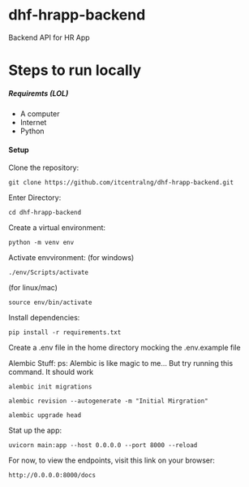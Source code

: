 # dhf-hrapp-backend
Backend API for HR App

# Steps to run locally

##### Requiremts (LOL)
- A computer
- Internet
- Python 

#### Setup
Clone the repository:
```
git clone https://github.com/itcentralng/dhf-hrapp-backend.git
```

Enter Directory:
```
cd dhf-hrapp-backend
```

Create a virtual environment:
```
python -m venv env
```

Activate envvironment:
(for windows)
```
./env/Scripts/activate
```

(for linux/mac)
```
source env/bin/activate
```

Install dependencies:
```
pip install -r requirements.txt
```

Create a .env file in the home directory mocking the .env.example file

Alembic Stuff:
ps: Alembic is like magic to me... But try running this command. It should work

```
alembic init migrations
```
```
alembic revision --autogenerate -m "Initial Mirgration"
```
```
alembic upgrade head
```

Stat up the app:
```
uvicorn main:app --host 0.0.0.0 --port 8000 --reload
```

For now, to view the endpoints, visit this link on your browser:

```
http://0.0.0.0:8000/docs
```